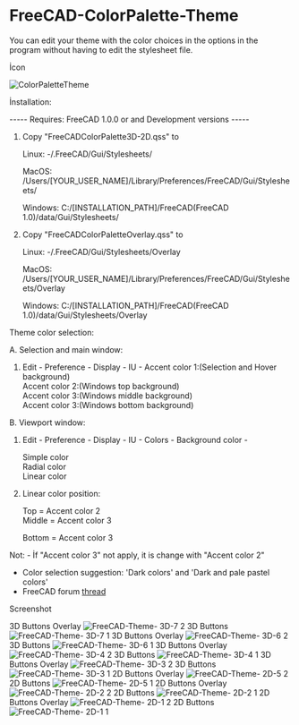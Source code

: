 # FreeCAD-ColorPalette-Theme
You can edit your theme with the color choices in the options in the program without having to edit the stylesheet file.

İcon

![ColorPaletteTheme](https://github.com/user-attachments/assets/5bd432aa-846b-45e2-bb8d-34f87e8f496c)


İnstallation:

-----   Requires: FreeCAD 1.0.0 or and Development versions   -----

  1. Copy "FreeCADColorPalette3D-2D.qss" to
  
        Linux:  -/.FreeCAD/Gui/Stylesheets/
       
        MacOS:   /Users/[YOUR_USER_NAME]/Library/Preferences/FreeCAD/Gui/Stylesheets/
     
        Windows: C:/[INSTALLATION_PATH]/FreeCAD(FreeCAD 1.0)/data/Gui/Stylesheets/


  2. Copy "FreeCADColorPaletteOverlay.qss" to
   
        Linux:  -/.FreeCAD/Gui/Stylesheets/Overlay
     
        MacOS:   /Users/[YOUR_USER_NAME]/Library/Preferences/FreeCAD/Gui/Stylesheets/Overlay
     
        Windows: C:/[INSTALLATION_PATH]/FreeCAD(FreeCAD 1.0)/data/Gui/Stylesheets/Overlay
     

Theme color selection: 

  A. Selection and main window:

   1. Edit - Preference - Display - IU -
       Accent color 1:(Selection and Hover background)  
       Accent color 2:(Windows top background)     
       Accent color 3:(Windows middle background)       
       Accent color 3:(Windows bottom background)

      
  B. Viewport window:

   1. Edit - Preference - Display - IU - Colors - Background color -

       Simple color  
       Radial color     
       Linear color

   
   3. Linear color position:

       Top    = Accent color 2   
       Middle = Accent color 3
      
       Bottom = Accent color 3


            

                          
Not: - İf  "Accent color 3" not apply, it is change with "Accent color 2"
  - Color selection suggestion: 'Dark colors' and 'Dark and pale pastel colors'  
  - FreeCAD forum [thread](https://forum.freecad.org/viewtopic.php?t=93274)





Screenshot

3D Buttons Overlay
![FreeCAD-Theme- 3D-7 2](https://github.com/user-attachments/assets/d914ecb5-c686-4557-933f-7c46746dffb2)
3D Buttons 
![FreeCAD-Theme- 3D-7 1](https://github.com/user-attachments/assets/4bb111ad-6a27-4e96-ad6a-f1a551b5046a)
3D Buttons Overlay
![FreeCAD-Theme- 3D-6 2](https://github.com/user-attachments/assets/8368e6af-d347-4e41-bc04-23e961384c94)
3D Buttons 
![FreeCAD-Theme- 3D-6 1](https://github.com/user-attachments/assets/3117883e-b1f7-48b2-9b0c-4430406c1dfd)
3D Buttons Overlay
![FreeCAD-Theme- 3D-4 2](https://github.com/user-attachments/assets/40a13b6e-9ef2-4864-af64-507d539d1576)
3D Buttons 
![FreeCAD-Theme- 3D-4 1](https://github.com/user-attachments/assets/5bc15622-6c68-46d0-9326-b87851bb46cf)
3D Buttons Overlay
![FreeCAD-Theme- 3D-3 2](https://github.com/user-attachments/assets/aee66ce9-1c58-480d-93f7-07e0ae029a67)
3D Buttons 
![FreeCAD-Theme- 3D-3 1](https://github.com/user-attachments/assets/53a575ff-6942-47d1-8f21-c88a03bf1e4f)
2D Buttons Overlay
![FreeCAD-Theme- 2D-5 2](https://github.com/user-attachments/assets/2dc03f75-7634-45f2-a697-239f40667a78)
2D Buttons 
![FreeCAD-Theme- 2D-5 1](https://github.com/user-attachments/assets/4e98800f-cb16-459d-b078-21cd75c09191)
2D Buttons Overlay
![FreeCAD-Theme- 2D-2 2](https://github.com/user-attachments/assets/7f905c3a-e057-4b7a-b62a-eac1d8f26b1d)
2D Buttons 
![FreeCAD-Theme- 2D-2 1](https://github.com/user-attachments/assets/304f20e3-55a3-4831-9514-ec5f36187281)
2D Buttons Overlay
![FreeCAD-Theme- 2D-1 2](https://github.com/user-attachments/assets/119d0a24-6f3a-4df4-a69d-76e0b9fb1fdf)
2D Buttons 
![FreeCAD-Theme- 2D-1 1](https://github.com/user-attachments/assets/fd902ebe-1f86-4d7f-b036-6d657768f3eb)




